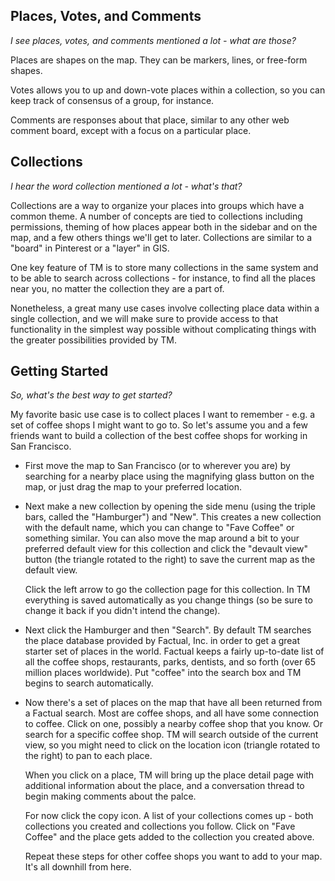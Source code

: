 ## Places, Votes, and Comments

*I see places, votes, and comments mentioned a lot - what are those?*

Places are shapes on the map.  They can be markers, lines, or free-form shapes.

Votes allows you to up and down-vote places within a collection, so you can keep track of consensus of a group, for instance.

Comments are responses about that place, similar to any other web comment board, except with a focus on a particular place.

## Collections

*I hear the word collection mentioned a lot - what's that?*

Collections are a way to organize your places into groups which have a common theme.  A number of concepts are tied to collections including permissions, theming of how places appear both in the sidebar and on the map, and a few others things we'll get to later.  Collections are similar to a "board" in Pinterest or a "layer" in GIS.  

One key feature of TM is to store many collections in the same system and to be able to search across collections - for instance, to find all the places near you, no matter the collection they are a part of.  

Nonetheless, a great many use cases involve collecting place data within a single collection, and we will make sure to provide access to that functionality in the simplest way possible without complicating things with the greater possibilities provided by TM.

## Getting Started

*So, what's the best way to get started?*

My favorite basic use case is to collect places I want to remember - e.g. a set of coffee shops I might want to go to.  So let's assume you and a few friends want to build a collection of the best coffee shops for working in San Francisco.

* First move the map to San Francisco (or to wherever you are) by searching for a nearby place using the magnifying glass button on the map, or just drag the map to your preferred location.

* Next make a new collection by opening the side menu (using the triple bars, called the "Hamburger") and "New".  This creates a new collection with the default name, which you can change to "Fave Coffee" or something similar.  You can also move the map around a bit to your preferred default view for this collection and click the "devault view" button (the triangle rotated to the right) to save the current map as the default view.
	
	Click the left arrow to go the collection page for this collection.  In TM everything is saved automatically as you change things (so be sure to change it back if you didn't intend the change).

* Next click the Hamburger and then "Search".  By default TM searches the place database provided by Factual, Inc. in order to get a great starter set of places in the world.  Factual keeps a fairly up-to-date list of all the coffee shops, restaurants, parks, dentists, and so forth (over 65 million places worldwide).  Put "coffee" into the search box and TM begins to search automatically.

* Now there's a set of places on the map that have all been returned from a Factual search.  Most are coffee shops, and all have some connection to coffee.  Click on one, possibly a nearby coffee shop that you know.  Or search for a specific coffee shop.  TM will search outside of the current view, so you might need to click on the location icon (triangle rotated to the right) to pan to each place.  

	When you click on a place, TM will bring up the place detail page with additional information about the place, and a conversation thread to begin making comments about the palce.

	For now click the copy icon.  A list of your collections comes up - both collections you created and collections you follow.  Click on "Fave Coffee" and the place gets added to the collection you created above.

	Repeat these steps for other coffee shops you want to add to your map.  It's all downhill from here.


